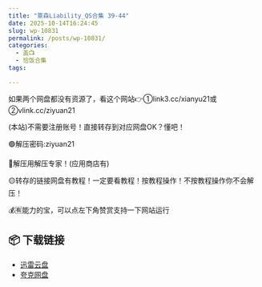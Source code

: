 ```yaml
---
title: "覃森Liability_QS合集 39-44"
date: 2025-10-14T16:24:45
slug: wp-10831
permalink: /posts/wp-10831/
categories:
  - 盖📺
  - 恰饭合集
tags:

---
```


如果两个网盘都没有资源了，看这个网站👉①link3.cc/xianyu21或②vlink.cc/ziyuan21

(本站)不需要注册账号！直接转存到对应网盘OK？懂吧！

🟢解压密码:ziyuan21

🔵解压用解压专家！(应用商店有)

🟡转存的链接网盘有教程！一定要看教程！按教程操作！不按教程操作你不会解压！

💰🈶能力的宝，可以点左下角赞赏支持一下网站运行

## 📦 下载链接
- [迅雷云盘](https://blziyuan21.com/pay-download/10831?key=887128089b&down_id=0)
- [夸克网盘](https://blziyuan21.com/pay-download/10831?key=887128089b&down_id=1)

